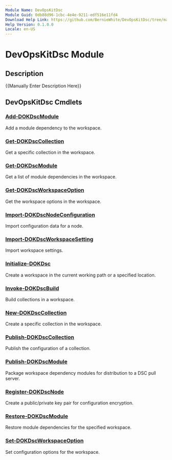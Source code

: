 ```yaml
---
Module Name: DevOpsKitDsc
Module Guid: 0db88d96-1cbc-4e4e-9211-edf516e11fd4
Download Help Link: https://github.com/BernieWhite/DevOpsKitDsc/tree/master/docs/commands/en-US
Help Version: 0.1.0.0
Locale: en-US
---
```


# DevOpsKitDsc Module

## Description

{{Manually Enter Description Here}}

## DevOpsKitDsc Cmdlets

### [Add-DOKDscModule](Add-DOKDscModule.md)

Add a module dependency to the workspace.

### [Get-DOKDscCollection](Get-DOKDscCollection.md)

Get a specific collection in the workspace.

### [Get-DOKDscModule](Get-DOKDscModule.md)

Get a list of module dependencies in the workspace.

### [Get-DOKDscWorkspaceOption](Get-DOKDscWorkspaceOption.md)

Get the workspace options in the workspace.

### [Import-DOKDscNodeConfiguration](Import-DOKDscNodeConfiguration.md)

Import configuration data for a node.

### [Import-DOKDscWorkspaceSetting](Import-DOKDscWorkspaceSetting.md)

Import workspace settings.

### [Initialize-DOKDsc](Initialize-DOKDsc.md)

Create a workspace in the current working path or a specified location.

### [Invoke-DOKDscBuild](Invoke-DOKDscBuild.md)

Build collections in a workspace.

### [New-DOKDscCollection](New-DOKDscCollection.md)

Create a specific collection in the workspace.

### [Publish-DOKDscCollection](Publish-DOKDscCollection.md)

Publish the configuration of a collection.

### [Publish-DOKDscModule](Publish-DOKDscModule.md)

Package workspace dependency modules for distribution to a DSC pull server.

### [Register-DOKDscNode](Register-DOKDscNode.md)

Create a public/private key pair for configuration encryption.

### [Restore-DOKDscModule](Restore-DOKDscModule.md)

Restore module dependencies for the specified workspace.

### [Set-DOKDscWorkspaceOption](Set-DOKDscWorkspaceOption.md)

Set configuration options for the workspace.
